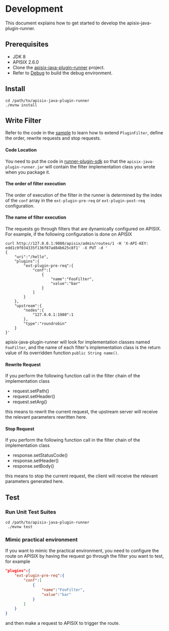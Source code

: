 # Development

This document explains how to get started to develop the apisix-java-plugin-runner.

Prerequisites
-------------

* JDK 8
* APISIX 2.6.0
* Clone the [apisix-java-plugin-runner](https://github.com/apache/apisix-java-plugin-runner) project.
* Refer to [Debug](how-it-works.md#debug)  to build the debug environment.

Install
-------

```shell
cd /path/to/apisix-java-plugin-runner
./mvnw install
```

Write Filter
------------

Refer to the code in the [sample](https://github.com/apache/apisix-java-plugin-runner/tree/main/sample)
to learn how to extend `PluginFilter`, define the order, rewrite requests and stop requests.

####  Code Location

You need to put the code in [runner-plugin-sdk](https://github.com/apache/apisix-java-plugin-runner/tree/main/runner-plugin-sdk/src/main/java/org/apache/apisix/plugin/runner)
so that the `apisix-java-plugin-runner.jar` will contain the filter implementation class you wrote when you package it.

####  The order of filter execution

The order of execution of the filter in the runner is determined by the index of the `conf` array in the `ext-plugin-pre-req` or `ext-plugin-post-req` configuration.

####  The name of filter execution

The requests go through filters that are dynamically configured on APISIX.
For example, if the following configuration is done on APISIX

```shell
curl http://127.0.0.1:9080/apisix/admin/routes/1 -H 'X-API-KEY: edd1c9f034335f136f87ad84b625c8f1' -X PUT -d '
{
    "uri":"/hello",
    "plugins":{
        "ext-plugin-pre-req":{
            "conf":[
                {
                    "name":"FooFilter",
                    "value":"bar"
                }
            ]
        }
    },
    "upstream":{
        "nodes":{
            "127.0.0.1:1980":1
        },
        "type":"roundrobin"
    }
}'
```

apisix-java-plugin-runner will look for implementation classes named `FooFilter`,
and the name of each filter's implementation class is the return value of its overridden function `public String name()`.


####  Rewrite Request

If you perform the following function call in the filter chain of the implementation class

*  request.setPath()
*  request.setHeader()
*  request.setArg()

this means to rewrit the current request, the upstream server will receive
the relevant parameters rewritten here.

####  Stop Request

If you perform the following function call in the filter chain of the implementation class

*  response.setStatusCode()
*  response.setHeader()
*  response.setBody()

this means to stop the current request, the client will receive
the relevant parameters generated here.

Test
----

### Run Unit Test Suites

```shell
cd /path/to/apisix-java-plugin-runner
 ./mvnw test
```


### Mimic practical environment

If you want to mimic the practical environment, you need to configure the route on APISIX
by having the request go through the filter you want to test, for example

```json
"plugins":{
    "ext-plugin-pre-req":{
        "conf":[
            {
                "name":"FooFilter",
                "value":"bar"
            }
        ]
    }
}
```

and then make a request to APISIX to trigger the route.
